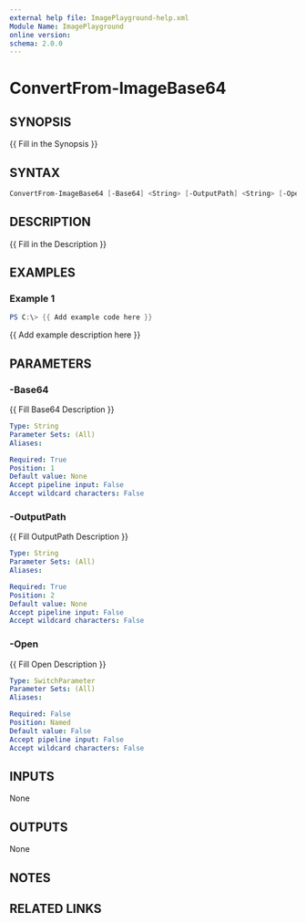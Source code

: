 ```yaml
---
external help file: ImagePlayground-help.xml
Module Name: ImagePlayground
online version:
schema: 2.0.0
---
```


# ConvertFrom-ImageBase64

## SYNOPSIS
{{ Fill in the Synopsis }}

## SYNTAX
```powershell
ConvertFrom-ImageBase64 [-Base64] <String> [-OutputPath] <String> [-Open] [<CommonParameters>]
```

## DESCRIPTION
{{ Fill in the Description }}

## EXAMPLES
### Example 1
```powershell
PS C:\> {{ Add example code here }}
```
{{ Add example description here }}

## PARAMETERS
### -Base64
{{ Fill Base64 Description }}
```yaml
Type: String
Parameter Sets: (All)
Aliases:

Required: True
Position: 1
Default value: None
Accept pipeline input: False
Accept wildcard characters: False
```

### -OutputPath
{{ Fill OutputPath Description }}
```yaml
Type: String
Parameter Sets: (All)
Aliases:

Required: True
Position: 2
Default value: None
Accept pipeline input: False
Accept wildcard characters: False
```

### -Open
{{ Fill Open Description }}
```yaml
Type: SwitchParameter
Parameter Sets: (All)
Aliases:

Required: False
Position: Named
Default value: False
Accept pipeline input: False
Accept wildcard characters: False
```

## INPUTS
None

## OUTPUTS
None

## NOTES

## RELATED LINKS

